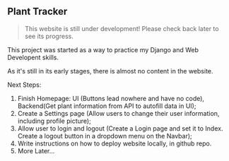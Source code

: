 Plant Tracker
-------------

> This website is still under development! Please check back later to see its progress.
  
This project was started as a way to practice my Django and Web Developent skills.

As it's still in its early stages, there is almost no content in the website.

Next Steps:
1. Finish Homepage: UI (Buttons lead nowhere and have no code), Backend(Get plant information from API to autofill data in UI);
2. Create a Settings page (Allow users to change their user information, including profile picture);
3. Allow user to login and logout (Create a Login page and set it to Index. Create a logout button in a dropdown menu on the Navbar);
4. Write instructions on how to deploy website locally, in github repo.
5. More Later...

